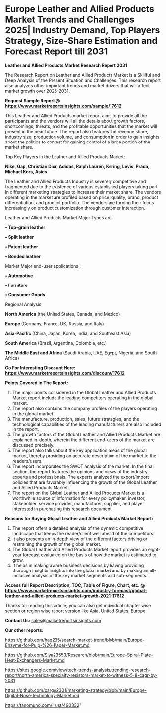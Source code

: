  # Europe Leather and Allied Products Market Trends and Challenges 2025| Industry Demand, Top Players Strategy, Size-Share Estimation and Forecast Report till 2031

<strong>Leather and Allied Products Market Research Report 2031</strong>

The Research Report on Leather and Allied Products Market is a Skillful and Deep Analysis of the Present Situation and Challenges. This research report also analyzes other important trends and market drivers that will affect market growth over 2025-2031.

<strong>Request Sample Report @ <a href=https://www.marketreportsinsights.com/sample/17612>https://www.marketreportsinsights.com/sample/17612</a></strong>

This Leather and Allied Products market report aims to provide all the participants and the vendors will all the details about growth factors, shortcomings, threats, and the profitable opportunities that the market will present in the near future. The report also features the revenue share, industry size, production volume, and consumption in order to gain insights about the politics to contest for gaining control of a large portion of the market share.

Top Key Players in the Leather and Allied Products Market:

<strong>Nike, Gap, Christian Dior, Adidas, Ralph Lauren, Kering, Levis, Prada, Michael Kors, Asics</strong>

The Leather and Allied Products Industry is severely competitive and fragmented due to the existence of various established players taking part in different marketing strategies to increase their market share. The vendors operating in the market are profiled based on price, quality, brand, product differentiation, and product portfolio. The vendors are turning their focus increasingly on product customization through customer interaction.

Leather and Allied Products Market Major Types are:

<strong>• Top-grain leather

• Split leather

• Patent leather

• Bonded leather</strong>

Market Major end-user applications :

<strong>• Automotive

• Furniture

• Consumer Goods</strong>

Regional Analysis

</u><strong><b>North America</b></strong> (the United States, Canada, and Mexico)

<strong><b>Europe </b></strong>(Germany, France, UK, Russia, and Italy)

<strong><b>Asia-Pacific</b></strong> (China, Japan, Korea, India, and Southeast Asia)

<strong><b>South America</b></strong> (Brazil, Argentina, Colombia, etc.)

<strong><b>The Middle East and Africa</b></strong> (Saudi Arabia, UAE, Egypt, Nigeria, and South Africa)

<strong>Go For Interesting Discount Here: <a href=https://www.marketreportsinsights.com/discount/17612>https://www.marketreportsinsights.com/discount/17612</a></strong>

<strong>Points Covered in The Report:</strong>
<ol>
  <li>The major points considered in the Global Leather and Allied Products Market report include the leading competitors operating in the global market.</li>
  <li>The report also contains the company profiles of the players operating in the global market.</li>
  <li>The manufacture, production, sales, future strategies, and the technological capabilities of the leading manufacturers are also included in the report.</li>
  <li>The growth factors of the Global Leather and Allied Products Market are explained in-depth, wherein the different end-users of the market are discussed precisely.</li>
  <li>The report also talks about the key application areas of the global market, thereby providing an accurate description of the market to the readers/users.</li>
  <li>The report incorporates the SWOT analysis of the market. In the final section, the report features the opinions and views of the industry experts and professionals. The experts analyzed the export/import policies that are favorably influencing the growth of the Global Leather and Allied Products Market.</li>
  <li>The report on the Global Leather and Allied Products Market is a worthwhile source of information for every policymaker, investor, stakeholder, service provider, manufacturer, supplier, and player interested in purchasing this research document.</li>
</ol>
<strong>Reasons for Buying Global Leather and Allied Products Market Report:</strong>

<ol>
  <li>The report offers a detailed analysis of the dynamic competitive landscape that keeps the reader/client well ahead of the competitors.</li>
  <li>It also presents an in-depth view of the different factors driving or restraining the growth of the global market.</li>
  <li>The Global Leather and Allied Products Market report provides an eight-year forecast evaluated on the basis of how the market is estimated to grow.</li>
  <li>It helps in making aware business decisions by having providing thorough insights insights into the global market and by making an all-inclusive analysis of the key market segments and sub-segments.</li>
</ol>
<strong>Access full Report Description, TOC, Table of Figure, Chart, etc. @ <a href=https://www.marketreportsinsights.com/industry-forecast/global-leather-and-allied-products-market-growth-2021-17612>https://www.marketreportsinsights.com/industry-forecast/global-leather-and-allied-products-market-growth-2021-17612</a></strong>


Thanks for reading this article; you can also get individual chapter wise section or region wise report version like Asia, United States, Europe.

<strong>Contact Us:</strong>
sales@marketreportsinsights.com

<strong>Our other reports:</strong>

<a href=https://github.com/haq235/search-market-trend/blob/main/Europe-Enzyme-for-Pulp-%26-Paper-Market.md>https://github.com/haq235/search-market-trend/blob/main/Europe-Enzyme-for-Pulp-%26-Paper-Market.md</a>

<a href=https://github.com/Siya23553/Research/blob/main/Europe-Spiral-Plate-Heat-Exchangers-Market.md>https://github.com/Siya23553/Research/blob/main/Europe-Spiral-Plate-Heat-Exchangers-Market.md</a>

<a href=https://sites.google.com/view/tech-trends-analysis/trending-research-report/north-america-specialty-resistors-market-to-witness-5-8-cagr-by-2031>https://sites.google.com/view/tech-trends-analysis/trending-research-report/north-america-specialty-resistors-market-to-witness-5-8-cagr-by-2031</a>

<a href=https://github.com/cargo2301/marketing-strategy/blob/main/Europe-Digital-Nose-technology-Market.md>https://github.com/cargo2301/marketing-strategy/blob/main/Europe-Digital-Nose-technology-Market.md</a>

<a href=https://tanomuno.com/illust/490332>https://tanomuno.com/illust/490332</a>"
